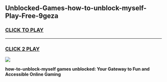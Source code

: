 
## Unblocked-Games-how-to-unblock-myself-Play-Free-9geza
<h3>
<a href="https://premium76.site?title=how-to-unblock-myself&ref=18A1">CLICK TO PLAY</a></h3>
<hr>

<h3>
<a href="https://premium76.site?title=how-to-unblock-myself&ref=18A1">CLICK 2 PLAY</a>
  
</h3>

<a href="https://premium76.site?title=how-to-unblock-myself&ref=18A1"><img src="https://clearcache.store/games.png"></a>


**how-to-unblock-myself games unblocked: Your Gateway to Fun and Accessible Online Gaming**

